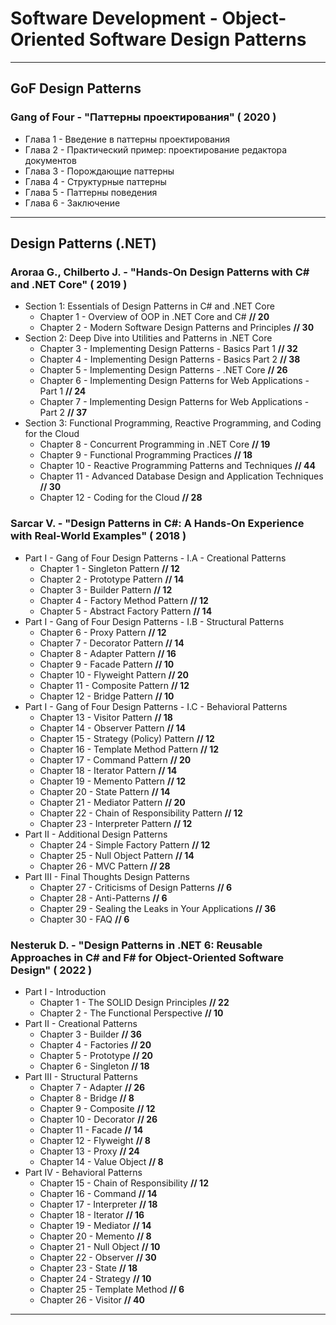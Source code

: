 # Software Development - Object-Oriented Software Design Patterns

---

## GoF Design Patterns

### Gang of Four - "Паттерны проектирования" ( 2020 )

* Глава 1 - Введение в паттерны проектирования
* Глава 2 - Практический пример: проектирование редактора документов
* Глава 3 - Порождающие паттерны
* Глава 4 - Структурные паттерны
* Глава 5 - Паттерны поведения
* Глава 6 - Заключение

---

## Design Patterns (.NET)

### Aroraa G., Chilberto J. - "Hands-On Design Patterns with C# and .NET Core" ( 2019 )

* Section 1: Essentials of Design Patterns in C# and .NET Core
  * Chapter 1 - Overview of OOP in .NET Core and C# **// 20**
  * Chapter 2 - Modern Software Design Patterns and Principles **// 30**
* Section 2: Deep Dive into Utilities and Patterns in .NET Core
  * Chapter 3 - Implementing Design Patterns - Basics Part 1 **// 32**
  * Chapter 4 - Implementing Design Patterns - Basics Part 2 **// 38**
  * Chapter 5 - Implementing Design Patterns - .NET Core **// 26**
  * Chapter 6 - Implementing Design Patterns for Web Applications - Part 1 **// 24**
  * Chapter 7 - Implementing Design Patterns for Web Applications - Part 2 **// 37**
* Section 3: Functional Programming, Reactive Programming, and Coding for the Cloud
  * Chapter 8 - Concurrent Programming in .NET Core **// 19**
  * Chapter 9 - Functional Programming Practices **// 18**
  * Chapter 10 - Reactive Programming Patterns and Techniques **// 44**
  * Chapter 11 - Advanced Database Design and Application Techniques **// 30**
  * Chapter 12 - Coding for the Cloud **// 28**

### Sarcar V. - "Design Patterns in C#: A Hands-On Experience with Real-World Examples" ( 2018 )

* Part I - Gang of Four Design Patterns - I.A - Creational Patterns
  * Chapter 1 - Singleton Pattern **// 12**
  * Chapter 2 - Prototype Pattern **// 14**
  * Chapter 3 - Builder Pattern **// 12**
  * Chapter 4 - Factory Method Pattern **// 12**
  * Chapter 5 - Abstract Factory Pattern **// 14**
* Part I - Gang of Four Design Patterns - I.B - Structural Patterns
  * Chapter 6 - Proxy Pattern **// 12**
  * Chapter 7 - Decorator Pattern **// 14**
  * Chapter 8 - Adapter Pattern **// 16**
  * Chapter 9 - Facade Pattern **// 10**
  * Chapter 10 - Flyweight Pattern **// 20**
  * Chapter 11 - Composite Pattern **// 12**
  * Chapter 12 - Bridge Pattern **// 10**
* Part I - Gang of Four Design Patterns - I.C - Behavioral Patterns
  * Chapter 13 - Visitor Pattern **// 18**
  * Chapter 14 - Observer Pattern **// 14**
  * Chapter 15 - Strategy (Policy) Pattern **// 12**
  * Chapter 16 - Template Method Pattern **// 12**
  * Chapter 17 - Command Pattern **// 20**
  * Chapter 18 - Iterator Pattern **// 14**
  * Chapter 19 - Memento Pattern **// 12**
  * Chapter 20 - State Pattern **// 14**
  * Chapter 21 - Mediator Pattern **// 20**
  * Chapter 22 - Chain of Responsibility Pattern **// 12**
  * Chapter 23 - Interpreter Pattern **// 12**
* Part II - Additional Design Patterns
  * Chapter 24 - Simple Factory Pattern **// 12**
  * Chapter 25 - Null Object Pattern **// 14**
  * Chapter 26 - MVC Pattern **// 28**
* Part III - Final Thoughts Design Patterns
  * Chapter 27 - Criticisms of Design Patterns **// 6**
  * Chapter 28 - Anti-Patterns **// 6**
  * Chapter 29 - Sealing the Leaks in Your Applications **// 36**
  * Chapter 30 - FAQ **// 6**

### Nesteruk D. - "Design Patterns in .NET 6: Reusable Approaches in C# and F# for Object-Oriented Software Design" ( 2022 )

* Part I - Introduction
  * Chapter 1 - The SOLID Design Principles **// 22**
  * Chapter 2 - The Functional Perspective **// 10**
* Part II - Creational Patterns
  * Chapter 3 - Builder **// 36**
  * Chapter 4 - Factories **// 20**
  * Chapter 5 - Prototype **// 20**
  * Chapter 6 - Singleton **// 18**
* Part III - Structural Patterns
  * Chapter 7 - Adapter **// 26**
  * Chapter 8 - Bridge **// 8**
  * Chapter 9 - Composite **// 12**
  * Chapter 10 - Decorator **// 26**
  * Chapter 11 - Facade **// 14**
  * Chapter 12 - Flyweight **// 8**
  * Chapter 13 - Proxy **// 24**
  * Chapter 14 - Value Object **// 8**
* Part IV - Behavioral Patterns
  * Chapter 15 - Chain of Responsibility **// 12**
  * Chapter 16 - Command **// 14**
  * Chapter 17 - Interpreter **// 18**
  * Chapter 18 - Iterator **// 16**
  * Chapter 19 - Mediator **// 14**
  * Chapter 20 - Memento **// 8**
  * Chapter 21 - Null Object **// 10**
  * Chapter 22 - Observer **// 30**
  * Chapter 23 - State **// 18**
  * Chapter 24 - Strategy **// 10**
  * Chapter 25 - Template Method **// 6**
  * Chapter 26 - Visitor **// 40**

---

